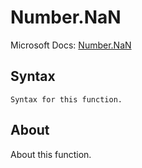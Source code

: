 ---
---

# Number.NaN

Microsoft Docs: [Number.NaN](https://docs.microsoft.com/en-us/powerquery-m/number-nan)

## Syntax

```
Syntax for this function.
```

## About

About this function.

